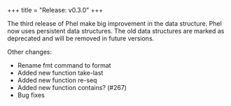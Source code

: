 +++
title = "Release: v0.3.0"
+++

The third release of Phel make big improvement in the data structure. Phel now uses persistent data structures. The old data structures are marked as deprecated and will be removed in future versions.

Other changes:
- Rename fmt command to format
- Added new function take-last
- Added new function re-seq
- Added new function contains? (#267)
- Bug fixes

